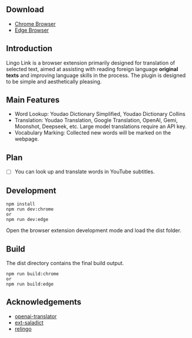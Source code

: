 
## Download
- [Chrome Browser](https://chromewebstore.google.com/detail/lingo-link/ahhlnchdiglcghegemaclpikmdclonmo)
- [Edge Browser](https://microsoftedge.microsoft.com/addons/detail/llmpcnfgcldhpheamlkfagokdlmolmnm)

## Introduction
Lingo Link is a browser extension primarily designed for translation of selected text, aimed at assisting with reading foreign language **original texts** and improving language skills in the process. The plugin is designed to be simple and aesthetically pleasing.

## Main Features
- Word Lookup: Youdao Dictionary Simplified, Youdao Dictionary Collins
- Translation: Youdao Translation, Google Translation, OpenAI, Gemi, Moonshot, Deepseek, etc. Large model translations require an API key.
- Vocabulary Marking: Collected new words will be marked on the webpage.
## Plan
- [ ] You can look up and translate words in YouTube subtitles.
## Development
```
npm install
npm run dev:chrome
or
npm run dev:edge
```
Open the browser extension development mode and load the dist folder.

## Build
The dist directory contains the final build output.
```
npm run build:chrome
or
npm run build:edge
```
## Acknowledgements
- [openai-translator](https://github.com/openai-translator/openai-translator)
- [ext-saladict](https://github.com/crimx/ext-saladict)
- [relingo](https://chromewebstore.google.com/detail/relingo-master-words-bili/dpphkcfmnbkdpmgneljgdhfnccnhmfig)
